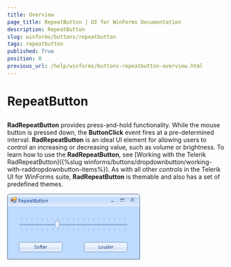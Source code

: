 ```yaml
---
title: Overview
page_title: RepeatButton | UI for WinForms Documentation
description: RepeatButton
slug: winforms/buttons/repeatbutton
tags: repeatbutton
published: True
position: 0
previous_url: /help/winforms/buttons-repeatbutton-overview.html
---
```


# RepeatButton



## 

__RadRepeatButton__ provides press-and-hold functionality. While the mouse button is pressed down, the __ButtonClick__ event fires at a pre-determined interval. __RadRepeatButton__ is an ideal UI element for allowing users to control an increasing or decreasing value, such as volume or brightness. To learn how to use the __RadRepeatButton__, see [Working with the Telerik RadRepeatButton]({%slug winforms/buttons/dropdownbutton/working-with-raddropdownbutton-items%}). As with all other controls in the Telerik UI for WinForms suite, __RadRepeatButton__ is themable and also has a set of predefined themes.
 
![buttons-repeatbutton-overview 001](images/buttons-repeatbutton-overview001.png)

